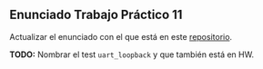 ## Enunciado Trabajo Práctico 11

Actualizar el enunciado con el que está en este [repositorio](https://github.com/MSE-SDC/MSE-SDC-repo).

**TODO:** Nombrar el test `uart_loopback` y que también está en HW.

